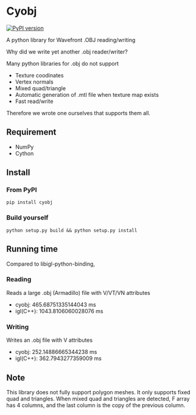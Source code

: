 # Cyobj

[![PyPI version](https://badge.fury.io/py/cyobj.svg)](https://badge.fury.io/py/cyobj)

A python library for Wavefront .OBJ reading/writing

Why did we write yet another .obj reader/writer?

Many python libraries for .obj do not support 

* Texture coodinates
* Vertex normals
* Mixed quad/triangle
* Automatic generation of .mtl file when texture map exists
* Fast read/write

Therefore we wrote one ourselves that supports them all.

## Requirement

* NumPy
* Cython

## Install

### From PyPI

`pip install cyobj`

### Build yourself

`python setup.py build && python setup.py install`

## Running time

Compared to libigl-python-binding,

### Reading

Reads a large .obj (Armadillo) file with V/VT/VN attributes

* cyobj: 465.68751335144043 ms
* igl(C++): 1043.8106060028076 ms

### Writing

Writes an .obj file with V attributes

* cyobj: 252.14886665344238 ms
* igl(C++): 362.7943277359009 ms

## Note

This library does not fully support polygon meshes. It only supports fixed quad and triangles.
When mixed quad and triangles are detected, F array has 4 columns, and the last column is the copy of the previous column.

